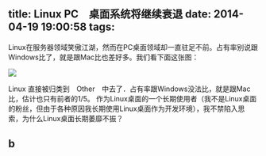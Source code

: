 title: Linux PC　桌面系统将继续衰退
date: 2014-04-19 19:00:58
tags:
---

Linux在服务器领域笑傲江湖，然而在PC桌面领域却一直驻足不前。占有率别说跟Windows比了，就是跟Mac比也差好多。我们看下面这张图：

![](http://techbeat.com/wp-content/uploads/2013/04/Windows-8-Surges-Ahead-of-Linux-in-Desktop-Market-Share.jpg)

Linux 直接被归类到　Other　中去了．占有率跟Windows没法比，就是跟Mac比，估计也只有前者的1/5。 作为Linux桌面的一个长期使用者（我不是Linux桌面的粉丝，但由于各种原因我长期使用Linux桌面作为开发环境），我不禁陷入思索，为什么Linux桌面长期萎靡不振？


## b
